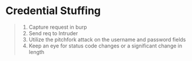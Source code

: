 # Credential Stuffing

> 1. Capture request in burp
> 2. Send req to Intruder
> 3. Utilize the pitchfork attack on the username and password fields
> 4. Keep an eye for status code changes or a significant change in length